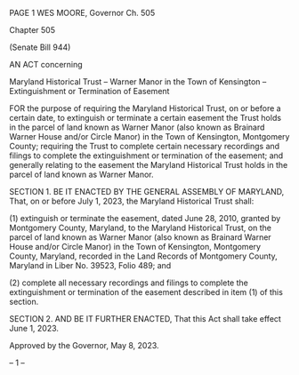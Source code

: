 PAGE 1
WES MOORE, Governor Ch. 505

Chapter 505

(Senate Bill 944)

AN ACT concerning

Maryland Historical Trust – Warner Manor in the Town of Kensington –
Extinguishment or Termination of Easement

FOR the purpose of requiring the Maryland Historical Trust, on or before a certain date, to
extinguish or terminate a certain easement the Trust holds in the parcel of land
known as Warner Manor (also known as Brainard Warner House and/or Circle
Manor) in the Town of Kensington, Montgomery County; requiring the Trust to
complete certain necessary recordings and filings to complete the extinguishment or
termination of the easement; and generally relating to the easement the Maryland
Historical Trust holds in the parcel of land known as Warner Manor.

SECTION 1. BE IT ENACTED BY THE GENERAL ASSEMBLY OF MARYLAND,
That, on or before July 1, 2023, the Maryland Historical Trust shall:

(1) extinguish or terminate the easement, dated June 28, 2010, granted by
Montgomery County, Maryland, to the Maryland Historical Trust, on the parcel of land
known as Warner Manor (also known as Brainard Warner House and/or Circle Manor) in
the Town of Kensington, Montgomery County, Maryland, recorded in the Land Records of
Montgomery County, Maryland in Liber No. 39523, Folio 489; and

(2) complete all necessary recordings and filings to complete the
extinguishment or termination of the easement described in item (1) of this section.

SECTION 2. AND BE IT FURTHER ENACTED, That this Act shall take effect June
1, 2023.

Approved by the Governor, May 8, 2023.

– 1 –